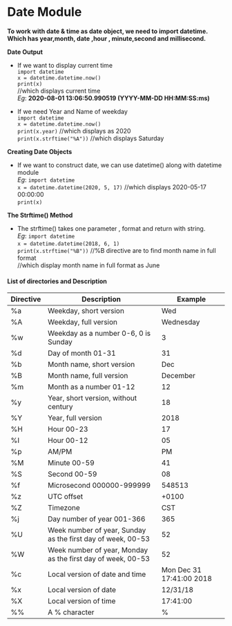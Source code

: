 # Date Module

**To work with date & time as date object, we need to import datetime. Which has year,month, date ,hour , minute,second and millisecond.**

**Date Output** <br />
* If we want to display current time  <br />
			```import datetime```  <br />
			```x = datetime.datetime.now()```  <br />
			```print(x)```  <br />
		//which displays current time   <br />
	*Eg*: **2020-08-01 13:06:50.990519 (YYYY-MM-DD HH:MM:SS:ms)**

* If we need Year and Name of weekday  <br />
			```import datetime```  <br />
			```x = datetime.datetime.now()```  <br />
			```print(x.year)``` //which displays as 2020  <br />
			```print(x.strftime("%A"))``` //which displays Saturday
			
**Creating Date Objects**  <br />
* If we want to construct date, we can use datetime() along with datetime module  <br />
	*Eg*:	```import datetime```  <br />
			```x = datetime.datetime(2020, 5, 17)``` //which displays 2020-05-17 00:00:00  <br />
			```print(x)```

 **The Strftime() Method** <br />
* The strftime() takes one parameter , format and return with string.  <br />
	*Eg*:	```import datetime```  <br />
			```x = datetime.datetime(2018, 6, 1)```  <br />
			```print(x.strftime("%B"))``` //%B directive are to find month name in full format  <br />
		//which display month name in full format as June

#### List of directories and Description
	
| **Directive** | **Description** | **Example**|
|---------------|-----------------|------------|
| %a | Weekday, short version | Wed |
| %A | Weekday, full version | Wednesday |
| %w | Weekday as a number 0-6, 0 is Sunday | 3 |
| %d | Day of month 01-31 | 31 |
| %b | Month name, short version | Dec |
| %B | Month name, full version | December |
| %m | Month as a number 01-12 | 12 |
| %y | Year, short version, without century | 18 |
| %Y | Year, full version | 2018 |
| %H | Hour 00-23 | 17 |
| %I | Hour 00-12 | 05 |
| %p | AM/PM | PM |
| %M | Minute 00-59 | 41 |
| %S | Second 00-59 | 08 |
| %f | Microsecond 000000-999999 | 548513 |
| %z | UTC offset | +0100 |
| %Z | Timezone | CST |
| %j | Day number of year 001-366 | 365 |
| %U | Week number of year, Sunday as the first day of week, 00-53 | 52 |
| %W | Week number of year, Monday as the first day of week, 00-53 | 52 |
| %c | Local version of date and time | Mon Dec 31 17:41:00 2018 |
| %x | Local version of date | 12/31/18 |
| %X | Local version of time | 17:41:00 |
| %% | A % character | % |


